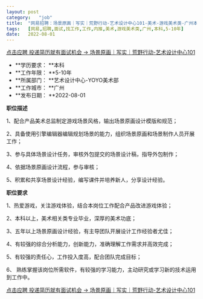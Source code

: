 ```yaml
---
layout:	post
category:	"job"
title:	"网易招聘：场景原画｜写实｜荒野行动-艺术设计中心101-美术-游戏美术类-广州本科5-10年"
tags:	[网易,招聘,面试,找工作,工作,内推,美术,游戏美术类,广州,本科,5-10年]
date:	2022-08-01
---
```


[点击应聘 投递简历就有面试机会 ->  场景原画｜写实｜荒野行动-艺术设计中心101](http://mobile.bole.netease.com/bole/boleDetail?id=41332&employeeId=346f03c3cda5f04c&key=all)



- **学历要求： **本科
- **工作年限： **5-10年
- **所属部门： **艺术设计中心-YOYO美术部
- **工作城市： **广州
- **发布日期： **2022-08-01



**职位描述**

1、配合产品美术总监制定游戏场景风格，输出场景原画设计模版和规范；

2、具备使用引擎编辑器编辑规划场景的能力，组织场景原画和场景制作人员开展工作；

3、参与具体场景设计任务，审核外包提交的场景设计稿，指导外包制作；

4、依据场景原画设计流程，参与审核；

5、积累和共享场景设计经验，编写课件并培养新人，分享设计经验。



**职位要求**

1、热爱游戏，关注游戏体验，结合本岗位工作配合产品改进游戏体验；

2、本科以上，美术相关类专业毕业，深厚的美术功底；

3、五年以上场景原画设计经验，有主导团队开展设计工作经验者尤佳；

4、有较强的综合分析能力，创新能力，准确理解工作需求并高效完成；

5、有较强的责任心，工作投入度高，配合团队完成目标；

6、 熟练掌握该岗位所需软件，有较强的学习能力，主动研究或学习新的技术运用到工作中。



[点击应聘 投递简历就有面试机会 ->  场景原画｜写实｜荒野行动-艺术设计中心101](http://mobile.bole.netease.com/bole/boleDetail?id=41332&employeeId=346f03c3cda5f04c&key=all)